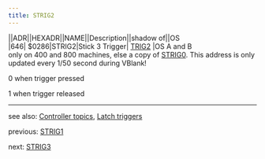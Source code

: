 ```yaml
---
title: STRIG2
---
```

||ADR||HEXADR||NAME||Description||shadow of||OS  
|646| $0286|STRIG2|Stick 3 Trigger| [TRIG2](../COLPM0/index.md) |OS A and B  
only on 400 and 800 machines, else a copy of [STRIG0](../STRIG0/index.md). This address is only updated every 1/50 second during VBlank!  
  
0 when trigger pressed  
  
1 when trigger released  
  
---
see also: [Controller topics](../Controller_topics/index.md), [Latch triggers](../GRACTL/index.md)  
  
previous: [STRIG1](../STRIG1/index.md)  
  
next: [STRIG3](../STRIG3/index.md)  
